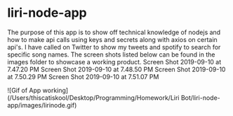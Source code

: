 # liri-node-app
The purpose of this app is to show off technical knowledge of nodejs and how to make api calls using keys and secrets along with axios on certain api's.  I have called on Twitter to show my tweets and spotify to search for specific song names.  The screen shots listed below can be found in the images folder to showcase a working product.
Screen Shot 2019-09-10 at 7.47.20 PM
Screen Shot 2019-09-10 at 7.48.50 PM
Screen Shot 2019-09-10 at 7.50.29 PM
Screen Shot 2019-09-10 at 7.51.07 PM

![Gif of App working](/Users/thiscatiskool/Desktop/Programming/Homework/Liri Bot/liri-node-app/images/lirinode.gif)